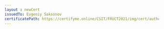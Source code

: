 ```yaml
--- 
layout : newCert 
issuedTo: Evgeniy Saksonov 
certificatePath: https://certifyme.online/CSIT/FRUCT2021/img/cert/author/EvgeniySaksonov_fcf71.png
--- 
```


